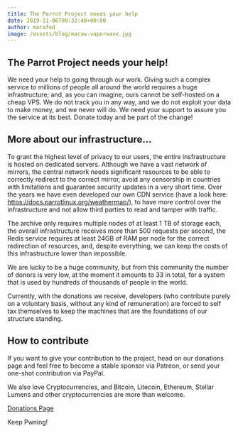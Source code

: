 ```yaml
---
title: The Parrot Project needs your help
date: 2019-11-06T09:32:40+00:00
author: marafed
image: /assets/blog/macaw-vaporwave.jpg
---
```


## The Parrot Project needs your help! 

We need your help to going through our work. Giving such a complex service to millions of people all around the world requires a huge infrastructure; and, as you can imagine, ours cannot be self-hosted on a cheap VPS. 
We do not track you in any way, and we do not exploit your data to make money, and we never will do. 
We need your support to assure you the service at its best. 
Donate today and be part of the change! 

## More about our infrastructure… 

To grant the highest level of privacy to our users, the entire insfrastructure is hosted on dedicated servers.  Although we have a vast network of mirrors, the central network needs significant resources to be able to correctly redirect to the correct mirror, avoid any censorship in countries with limitations and guarantee security updates in a very short time. Over the years we have even developed our own CDN service (have a look here: https://docs.parrotlinux.org/weathermap/), to have more control over the infrastructure and not allow third parties to read and tamper with traffic.

The archive only requires multiple nodes of at least 1 TB of storage each, the overall infrastructure receives more than 500 requests per second, the Redis service requires at least 24GB of RAM per node for the correct redirection of resources, and, despite everything, we can keep the costs of this infrastructure lower than impossible.

We are lucky to be a huge community, but from this community the number of donors is very low, at the moment it amounts to 33 in total, for a system that is used by hundreds of thousands of people in the world.

Currently, with the donations we receive, developers (who contribute purely on a voluntary basis, without any kind of remuneration) are forced to self tax themselves to keep the machines that are the foundations of our structure standing.

## How to contribute

If you want to give your contribution to the project, head on our donations page and feel free to become a stable sponsor via Patreon, or send your one-shot contribution via PayPal.

We also love Cryptocurrencies, and Bitcoin, Litecoin, Ethereum, Stellar Lumens and other cryptocurrencies are more than welcome.

[Donations Page](https://docs.parrotlinux.org/donate)


Keep Pwning!
